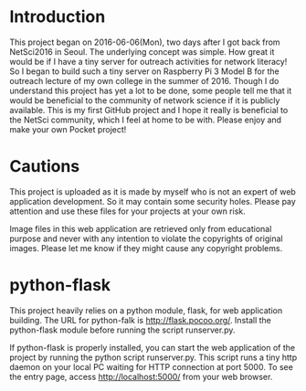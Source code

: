 Introduction
============

This project began on 2016-06-06(Mon), two days after I got back from
NetSci2016 in Seoul. The underlying concept was simple. How great it
would be if I have a tiny server for outreach activities for network
literacy! So I began to build such a tiny server on Raspberry Pi 3 Model
B for the outreach lecture of my own college in the summer of 2016.
Though I do understand this project has yet a lot to be done, some
people tell me that it would be beneficial to the community of network
science if it is publicly available. This is my first GitHub project and
I hope it really is beneficial to the NetSci community, which I feel at
home to be with. Please enjoy and make your own Pocket project!

Cautions
========

This project is uploaded as it is made by myself who is not an expert of
web application development. So it may contain some security holes.
Please pay attention and use these files for your projects at your own
risk.

Image files in this web application are retrieved only from educational
purpose and never with any intention to violate the copyrights of
original images. Please let me know if they might cause any copyright
problems.

python-flask
============

This project heavily relies on a python module, flask, for web
application building. The URL for python-falk is
<http://flask.pocoo.org/>. Install the python-flask module before
running the script runserver.py.

If python-flask is properly installed, you can start the web application
of the project by running the python script runserver.py. This script
runs a tiny http daemon on your local PC waiting for HTTP connection at
port 5000. To see the entry page, access <http://localhost:5000/> from
your web browser.
